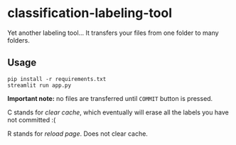# classification-labeling-tool

Yet another labeling tool... It transfers your files from one folder to many folders.

## Usage

```
pip install -r requirements.txt
streamlit run app.py
```

**Important note:** no files are transferred until `COMMIT` button is pressed.

C stands for *clear cache*, which eventually will erase all the labels you have not committed :(

R stands for *reload page*. Does not clear cache.
